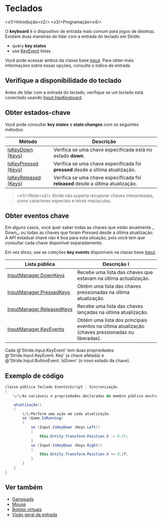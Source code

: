 # Teclados

<x1\/>Introdução<x2\/>
<x3\/>Programação<x4\/>

O **keyboard** é o dispositivo de entrada mais comum para jogos de desktop. Existem duas maneiras de lidar com a entrada do teclado em Stride:

* query **key states**
* use [KeyEvent](xref:Stride.Input.KeyEvent) listas

Você pode acessar ambos da classe base [input](xref:Stride.Input.InputManager). Para obter mais informações sobre essas opções, consulte o índice de entrada [](index.md)

## Verifique a disponibilidade do teclado

Antes de lidar com a entrada do teclado, verifique se um teclado está conectado usando [Input.HasKeyboard](xref:Stride.Input.InputManager.HasKeyboard).

## Obter estados-chave

Você pode consultar **key states** e **state changes** com os seguintes métodos:

| Método | Descrição |
| --- | --- |
| [IsKeyDown (Keys)](xref:Stride.Input.InputManager.IsKeyDown\(Stride.Input.Keys\)) | Verifica se uma chave especificada está no estado **down**. |
| [IsKeyPressed (Keys)](xref:Stride.Input.InputManager.IsKeyPressed\(Stride.Input.Keys\)) | Verifica se uma chave especificada foi **pressed** desde a última atualização. |
| [IsKeyReleased (Keys)](xref:Stride.Input.InputManager.IsKeyReleased\(Stride.Input.Keys\)) | Verifica se uma chave especificada foi **released** desde a última atualização. |

> <x1\/>!Note<x2\/>
> Stride não suporta recuperar chaves interpretadas, como caracteres especiais e letras maiúsculas.

## Obter eventos chave

Em alguns casos, você quer saber todas as chaves que estão atualmente _ Down_, ou todas as chaves que foram _Pressed_ desde a última atualização. A API estadual chave não é boa para esta situação, pois você tem que consultar cada chave disponível separadamente.

Em vez disso, use as coleções **key events** disponíveis na classe base [Input](xref:Stride.Input.InputManager).

| Lista pública | Descrição l |
| ----------- | --- 
| [InputManager.DownKeys](xref:Stride.Input.InputManager.DownKeys) | Recebe uma lista das chaves que estavam na última actualização. |
| [InputManager.PressedKeys](xref:Stride.Input.InputManager.PressedKeys) | Obtém uma lista das chaves pressionadas na última atualização. |
| [InputManager.ReleasedKeys](xref:Stride.Input.InputManager.ReleasedKeys) | Recebe uma lista das chaves lançadas na última atualização. |
| [InputManager.KeyEvents](xref:Stride.Input.InputManager.KeyEvents) | Obtém uma lista dos principais eventos na última atualização (chaves pressionadas ou liberadas). |

Cada @'Stride.Input.KeyEvent' tem duas propriedades: @'Stride.Input.KeyEvent. Key' (a chave afetada) e @'Stride.Input.ButtonEvent. IsDown' (o novo estado da chave).

## Exemplo de código

```cs
classe pública Teclado EventosScript : Sincronização
(
	\/\/As variáveis e propriedades declaradas do membro público mostram no Game Studio.

	atualização()
	(
		\/\/Perform uma ação em cada atualização.
		se (Game.IsRunning)
		(
			se (Input.IsKeyDown (Keys.Left))
			(
				this.Entity.Transform.Position.X -= 0.1f;
			}
			se (Input.IsKeyDown (Keys.Right))
			(
				this.Entity.Transform.Position.X += 0,1f;
			}
		}
	}
}
```

## Ver também

* [Gamepads](gamepads.md)
* [Mouse](mouse.md)
* [Botões virtuais](virtual-buttons.md)
* [Visão geral da entrada](index.md)